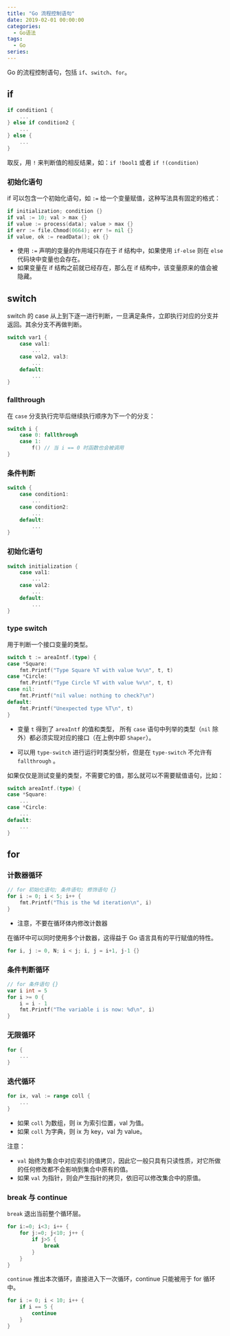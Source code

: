 ```yaml
---
title: "Go 流程控制语句"
date: 2019-02-01 00:00:00
categories:
  - Go语法
tags:
  - Go
series:
---
```


Go 的流程控制语句，包括 `if`、`switch`、`for`。

<!--more-->

## if

```go
if condition1 {
    ...  
} else if condition2 {
    ...   
} else {
    ...
}
```

取反，用 `!` 来判断值的相反结果，如：`if !bool1` 或者 `if !(condition)`

### 初始化语句

if 可以包含一个初始化语句，如 `:=` 给一个变量赋值，这种写法具有固定的格式：

```go
if initialization; condition {}
if val := 10; val > max {}
if value := process(data); value > max {}
if err := file.Chmod(0664); err != nil {}
if value, ok := readData(); ok {}
```

- 使用 `:=` 声明的变量的作用域只存在于 if 结构中，如果使用 `if-else` 则在 `else` 代码块中变量也会存在。
- 如果变量在 if 结构之前就已经存在，那么在 if 结构中，该变量原来的值会被隐藏。

## switch

switch 的 case 从上到下逐一进行判断，一旦满足条件，立即执行对应的分支并返回。其余分支不再做判断。

```go
switch var1 {
    case val1:
        ...
    case val2, val3:
        ...
    default:
        ...
}
```

### fallthrough

在 `case` 分支执行完毕后继续执行顺序为下一个的分支：

```go
switch i {
    case 0: fallthrough
    case 1:
        f() // 当 i == 0 时函数也会被调用
}
```

### 条件判断

```go
switch {
    case condition1:
        ...
    case condition2:
        ...
    default:
        ...
}
```

### 初始化语句

```go
switch initialization {
    case val1:
        ...
    case val2:
        ...
    default:
        ...
}
```

### type switch

用于判断一个接口变量的类型。

```go
switch t := areaIntf.(type) {
case *Square:
    fmt.Printf("Type Square %T with value %v\n", t, t)
case *Circle:
    fmt.Printf("Type Circle %T with value %v\n", t, t)
case nil:
    fmt.Printf("nil value: nothing to check?\n")
default:
    fmt.Printf("Unexpected type %T\n", t)
}
```

- 变量 `t` 得到了 `areaIntf` 的值和类型， 所有 `case` 语句中列举的类型（`nil` 除外）都必须实现对应的接口（在上例中即 `Shaper`）。

- 可以用 `type-switch` 进行运行时类型分析，但是在 `type-switch` 不允许有 `fallthrough` 。

如果仅仅是测试变量的类型，不需要它的值，那么就可以不需要赋值语句，比如：

```go
switch areaIntf.(type) {
case *Square:
	...
case *Circle:
	...
default:
	...
}
```

## for

### 计数器循环

```go
// for 初始化语句; 条件语句; 修饰语句 {}
for i := 0; i < 5; i++ {
    fmt.Printf("This is the %d iteration\n", i)
}
```

- 注意，不要在循环体内修改计数器

在循环中可以同时使用多个计数器，这得益于 Go 语言具有的平行赋值的特性。

```go
for i, j := 0, N; i < j; i, j = i+1, j-1 {}
```

### 条件判断循环

```go
// for 条件语句 {}
var i int = 5
for i >= 0 {
    i = i - 1
    fmt.Printf("The variable i is now: %d\n", i)
}
```

### 无限循环

```go
for {
    ...
}
```

### 迭代循环

```go
for ix, val := range coll {
    ...
}
```

- 如果 `coll` 为数组，则 ix 为索引位置，val 为值。
- 如果 `coll` 为字典，则 ix 为 key，val 为 value。

注意：

- `val` 始终为集合中对应索引的值拷贝，因此它一般只具有只读性质，对它所做的任何修改都不会影响到集合中原有的值。
- 如果 `val` 为指针，则会产生指针的拷贝，依旧可以修改集合中的原值。

### break 与 continue

`break` 退出当前整个循环层。

```go
for i:=0; i<3; i++ {
    for j:=0; j<10; j++ {
        if j>5 {
            break   
        }
    }
}
```

`continue` 推出本次循环，直接进入下一次循环，continue 只能被用于 for 循环中。

```go
for i := 0; i < 10; i++ {
    if i == 5 {
        continue
    }
}
```
